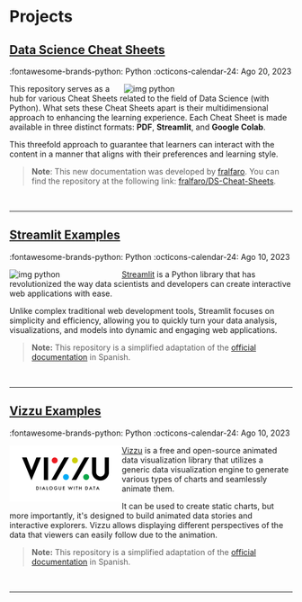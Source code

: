 # Projects

## [Data Science Cheat Sheets](https://github.com/fralfaro/DS-Cheat-Sheets)

:fontawesome-brands-python: Python
:octicons-calendar-24: Ago 20, 2023

[<img src="https://raw.githubusercontent.com/fralfaro/DS-Cheat-Sheets/main/docs/images/cs.png" alt="img python"
     width="300"  align="right" >](https://github.com/fralfaro/DS-Cheat-Sheets)


This repository serves as a hub for various Cheat Sheets related to 
the field of Data Science (with Python). What sets these Cheat Sheets apart is their 
multidimensional approach to enhancing the learning experience. 
Each Cheat Sheet is made available in three distinct formats: **PDF**, **Streamlit**, and **Google Colab**.

This threefold approach to guarantee that learners can interact with the content in 
a manner that aligns with their preferences and learning style.

> **Note**: This new documentation was developed by [fralfaro](https://github.com/fralfaro). You can find the repository at the following link: [fralfaro/DS-Cheat-Sheets](https://github.com/fralfaro/DS-Cheat-Sheets).

&nbsp;
&nbsp;

<hr size="30">

## [Streamlit Examples](https://fralfaro.github.io/Streamlit-Examples/)

:fontawesome-brands-python: Python
:octicons-calendar-24: Ago 10, 2023

[<img src="https://upload.wikimedia.org/wikipedia/commons/7/77/Streamlit-logo-primary-colormark-darktext.png" alt="img python"
     width="200"  align="left" >](https://fralfaro.github.io/Streamlit-Examples/)


[Streamlit](https://streamlit.io/) is a Python 
library that has revolutionized the way data scientists and 
developers can create interactive web applications with ease. 

Unlike complex traditional
web development tools, Streamlit focuses on simplicity and efficiency, allowing you to quickly 
turn your data analysis, visualizations, and models into dynamic and engaging web applications.

> **Note:** This repository is a simplified adaptation of the [official documentation](https://streamlit.io/) in Spanish.


&nbsp;
&nbsp;

<hr size="30">

## [Vizzu Examples](https://fralfaro.github.io/Vizzu-Examples/)

:fontawesome-brands-python: Python
:octicons-calendar-24: Ago 10, 2023

[<img src="https://raw.githubusercontent.com/fralfaro/Vizzu-Examples/main/docs/images/vizzu_2.png" alt="img python"
     width="200"  align="left" >](https://fralfaro.github.io/Vizzu-Examples/)


[Vizzu](https://vizzuhq.com/) is a free and open-source animated data 
visualization library that utilizes a generic data visualization engine 
to generate various types of charts and seamlessly animate them.
&nbsp;
&nbsp;


It can be used to create static charts, but more importantly, 
it's designed to build animated data stories and interactive explorers.
Vizzu allows displaying different perspectives of the data that viewers can easily follow due to the animation.

> **Note:** This repository is a simplified adaptation of the [official documentation](https://ipyvizzu.vizzuhq.com/latest/) in Spanish.

&nbsp;
&nbsp;

<hr size="30">


